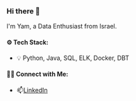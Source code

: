 ### Hi there 👋
I'm Yam, a Data Enthusiast from Israel.

#### ⚙️ Tech Stack:
- 💡 Python, Java, SQL, ELK, Docker, DBT

#### 🙌🏻 Connect with Me:
- 📫[LinkedIn](https://www.linkedin.com/in/yam-timor/)
